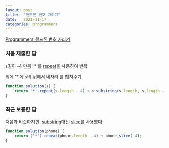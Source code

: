 ```yaml
---
layout: post
title:  "핸드폰 번호 가리기"
date:   2021-11-17
categories: programmers
---
```

[Programmers 핸드폰 번호 가리기](https://programmers.co.kr/learn/courses/30/lessons/12948?language=javascript)

### 처음 제출한 답

`s`길이 -4 만큼 '*'를 [repeat](https://developer.mozilla.org/ko/docs/Web/JavaScript/Reference/Global_Objects/String/repeat)을 사용하여 반복

위에 '*'에 `s`의 뒤에서 네자리 를 합쳐주기
```js
function solution(s) {
    return '*'.repeat(s.length - 4) + s.substring(s.length, s.length - 4);
}
```

### 최근 보충한 답

처음과 비슷하지만, [substring](https://developer.mozilla.org/ko/docs/Web/JavaScript/Reference/Global_Objects/String/substring)대신 [slice](https://developer.mozilla.org/ko/docs/Web/JavaScript/Reference/Global_Objects/String/slice)를 사용했다
```js
function solution(phone) {
    return ('*').repeat(phone.length - 4) + phone.slice(-4);
}
```